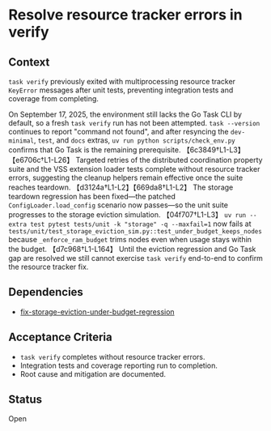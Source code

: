# Resolve resource tracker errors in verify

## Context
`task verify` previously exited with multiprocessing resource tracker
`KeyError` messages after unit tests, preventing integration tests and
coverage from completing.

On September 17, 2025, the environment still lacks the Go Task CLI by default,
so a fresh `task verify` run has not been attempted. `task --version` continues
to report "command not found", and after resyncing the `dev-minimal`, `test`,
and `docs` extras, `uv run python scripts/check_env.py` confirms that Go Task
is the remaining prerequisite. 【6c3849†L1-L3】【e6706c†L1-L26】 Targeted retries
of the distributed coordination property suite and the VSS extension loader
tests complete without resource tracker errors, suggesting the cleanup helpers
remain effective once the suite reaches teardown. 【d3124a†L1-L2】【669da8†L1-L2】
The storage teardown regression has been fixed—the patched
`ConfigLoader.load_config` scenario now passes—so the unit suite progresses to
the storage eviction simulation. 【04f707†L1-L3】 `uv run --extra test pytest
tests/unit -k "storage" -q --maxfail=1` now fails at
`tests/unit/test_storage_eviction_sim.py::test_under_budget_keeps_nodes`
because `_enforce_ram_budget` trims nodes even when usage stays within the
budget. 【d7c968†L1-L164】 Until the eviction regression and Go Task gap are
resolved we still cannot exercise `task verify` end-to-end to confirm the
resource tracker fix.

## Dependencies
- [fix-storage-eviction-under-budget-regression](
  fix-storage-eviction-under-budget-regression.md)

## Acceptance Criteria
- `task verify` completes without resource tracker errors.
- Integration tests and coverage reporting run to completion.
- Root cause and mitigation are documented.

## Status
Open
